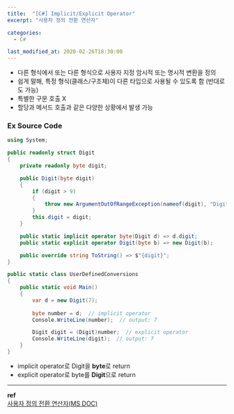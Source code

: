 ```yaml
---
title:  "[C#] Implicit/Explicit Operator"
excerpt: "사용자 정의 전환 연산자"

categories:
  - C#

last_modified_at: 2020-02-26T18:30:00
---
```


- 다른 형식에서 또는 다른 형식으로 사용자 지정 암시적 또는 명시적 변환을 정의
- 쉽게 말해, 특정 형식(클래스/구조체)이 다른 타입으로 사용될 수 있도록 함 (반대로도 가능)
- 특별한 구문 호출 X
- 할당과 메서드 호출과 같은 다양한 상황에서 발생 가능

### Ex Source Code
```c#
using System;

public readonly struct Digit
{
    private readonly byte digit;

    public Digit(byte digit)
    {
        if (digit > 9)
        {
            throw new ArgumentOutOfRangeException(nameof(digit), "Digit cannot be greater than nine.");
        }
        this.digit = digit;
    }

    public static implicit operator byte(Digit d) => d.digit;
    public static explicit operator Digit(byte b) => new Digit(b);

    public override string ToString() => $"{digit}";
}

public static class UserDefinedConversions
{
    public static void Main()
    {
        var d = new Digit(7);
        
        byte number = d;  // implicit operator
        Console.WriteLine(number);  // output: 7

        Digit digit = (Digit)number;  // explicit operator
        Console.WriteLine(digit);  // output: 7
    }
}
```
- implicit operator로 Digit을 **byte**로 return
- explicit operator로 byte를 **Digit**으로 return


----
**ref**  
[사용자 정의 전환 연산자(MS DOC)](https://docs.microsoft.com/ko-kr/dotnet/csharp/language-reference/operators/user-defined-conversion-operators)  
